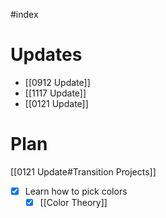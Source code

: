 #index
# Updates
- [[0912 Update]]
- [[1117 Update]]
- [[0121 Update]]

# Plan
[[0121 Update#Transition Projects]]

- [x] Learn how to pick colors
	- [x] [[Color Theory]]